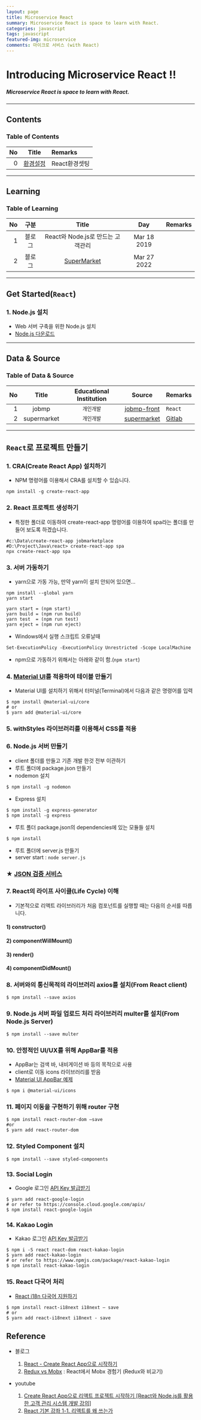 ```yaml
---
layout: page
title: Microservice React
summary: Microservice React is space to learn with React.
categories: javascript
tags: javascript
featured-img: microservice
comments: 마이크로 서비스 (with React)
---
```


# Introducing Microservice React !!

#####  Microservice React is space to learn with React.

---

## Contents

### Table of Contents

|   No |        Title         | Remarks       |
| ---: | :------------------: | :------------ |
|    0 | [환경설정](#install) | React환경셋팅 |

---

## Learning

### Table of Learning

|   No |  구분  |                                Title                                |     Day     | Remarks |
| ---: | :----: | :-----------------------------------------------------------------: | :---------: | :------ |
|    1 | 블로그 |                  React와 Node.js로 만드는 고객관리                  | Mar 18 2019 |         |
|    2 | 블로그 | [SuperMarket](/_pages/Microservice/Frontend/2022-03-27-SuperMarket) | Mar 27 2022 |         |

---

<a name="install"/>

## Get Started(`React`)

### 1. Node.js 설치

* Web 서버 구축을 위한 Node.js 설치
* [Node.js 다운로드](https://nodejs.org/ko/download/)

---

## Data & Source

### Table of Data & Source

|   No |    Title    | Educational Institution |                          Source                          | Remarks                                           |
| ---: | :---------: | :---------------------: | :------------------------------------------------------: | :------------------------------------------------ |
|    1 |    jobmp    | <small>개인개발</small> |  [jobmp-front](https://github.com/shpimit/jobmp-front)   | `React`                                           |
|    2 | supermarket | <small>개인개발</small> | [supermarket](https://gitlab.com/prugio/supermarket.git) | [Gitlab](/_pages/Miscellaneous/2022-03-17-Gitlab) |

---

## `React`로 프로젝트 만들기

### 1. CRA(Create React App) 설치하기

* NPM 명령어를 이용해서 CRA를 설치할 수 있습니다.

```shell
npm install -g create-react-app
```

### 2. React 프로젝트 생성하기

* 특정한 폴더로 이동하여 create-react-app 명령어를 이용하여 spa라는 폴더를 만들어 보도록 하겠습니다.
```shell
#c:\Data\create-react-app jobmarketplace
#D:\Project\Java\react> create-react-app spa
npx create-react-app spa
```

### 3. 서버 가동하기

* yarn으로 가동 가능, 만약 yarn이 설치 안되어 있으면...
```shell
npm install --global yarn
yarn start

yarn start = (npm start)
yarn build = (npm run build)
yarn test  = (npm run test)
yarn eject = (npm run eject)
```

* Windows에서 실행 스크립트 오류날때

```shell
Set-ExecutionPolicy -ExecutionPolicy Unrestricted -Scope LocalMachine
```

* npm으로 가동하기 위해서는 아래와 같이 함.(`npm start`)

### 4. [Material UI](https://material-ui.com/getting-started/installation/)를 적용하여 테이블 만들기

* Material UI를 설치하기 위해서 터미널(Terminal)에서 다음과 같은 명령어를 입력

```shell
$ npm install @material-ui/core
# or
$ yarn add @material-ui/core
```

### 5. withStyles 라이브러리를 이용해서 CSS를 적용

### 6. Node.js 서버 만들기

* client 폴더를 만들고 기존 개발 한것 전부 이관하기
* 루트 폴더에 package.json 만들기
* nodemon 설치

```shell
$ npm install -g nodemon
```

* Express 설치

```shell
$ npm install -g express-generator
$ npm install -g express
```

* 루트 폴더 package.json의 dependencies에 있는 모듈들 설치

```shell
$ npm install
```

* 루트 폴더에 server.js 만들기
* server start :  `node server.js`

### ★ [JSON 검증 서비스](https://jsonlint.com/)

### 7. React의 라이프 사이클(Life Cycle)  이해
* 기본적으로 리액트 라이브러리가 처음 컴포넌트를 실행할 때는 다음의 순서를 따릅니다.

#### 1) constructor()
#### 2) componentWillMount()
#### 3) render()
#### 4) componentDidMount()

### 8. 서버와의 통신목적의 라이브러리 axios를 설치(From React client)

```shell
$ npm install --save axios
```

### 9. Node.js 서버 파일 업로드 처리 라이브러리 multer를 설치(From Node.js Server)

```shell
$ npm install --save multer
```

### 10. 안정적인 UI/UX를 위해 AppBar를 적용
* AppBar는 검색 바, 내비게이션 바 등의 목적으로 사용
* client로 이동 icons 라이브러리를 받음
* [Material UI AppBar 예제](https://material-ui.com/demos/app-bar/)

```shell
$ npm i @material-ui/icons
```

### 11. 페이지 이동을 구현하기 위해 router 구현

```shell
$ npm install react-router-dom —save 
#or
$ yarn add react-router-dom
```

### 12. Styled Component  설치

```shell
$ npm install --save styled-components
```

### 13. Social Login

* Google 로그인 [API Key 발급받기](https://console.cloud.google.com/apis/)

```shell
$ yarn add react-google-login
# or refer to https://console.cloud.google.com/apis/
$ npm install react-google-login
```

### 14. Kakao Login

* Kakao 로그인 [API Key 발급받기](https://developers.kakao.com)

```shell
$ npm i -S react react-dom react-kakao-login
$ yarn add react-kakao-login
# or refer to https://www.npmjs.com/package/react-kakao-login
$ npm install react-kakao-login
```

### 15. React 다국어 처리

* [React i18n 다국어 지원하기](https://jinminkim-50502.medium.com/react-프로젝트-i18n-다국어-지원하기-a92bd5539e1d)

```shell
$ npm install react-i18next i18next — save
# or
$ yarn add react-i18next i18next - save
```

## Reference

* 블로그
  1. [React - Create React App으로 시작하기](https://ndb796.tistory.com/211?category=1030599)
  2. [Redux vs Mobx](https://woowabros.github.io/experience/2019/01/02/kimcj-react-mobx.html) : React에서 Mobx 경험기 (Redux와 비교기)

* youtube
  1. [Create React App으로 리액트 프로젝트 시작하기 [React와 Node.js를 활용한 고객 관리 시스템 개발 강의]](https://youtu.be/_yEH9mczm3g)
  2. [React 기본 강좌 1-1. 리액트를 왜 쓰는가](https://youtu.be/V3QsSrldHqI)